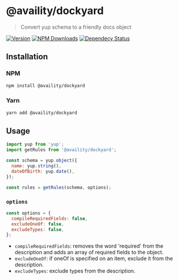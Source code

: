 # @availity/dockyard

> Convert yup schema to a friendly docs object

[![Version](https://img.shields.io/npm/v/@availity/dockyard.svg?style=for-the-badge)](https://www.npmjs.com/package/@availity/dockyard)
[![NPM Downloads](https://img.shields.io/npm/dt/@availity/dockyard.svg?style=for-the-badge)](https://www.npmjs.com/package/@availity/dockyard)
[![Dependecy Status](https://img.shields.io/librariesio/release/npm/@availity/dockyard?style=for-the-badge)](https://github.com/Availity/sdk-js/blob/master/packages/dockyard/package.json)

## Installation

### NPM

```bash
npm install @availity/dockyard
```

### Yarn

```bash
yarn add @availity/dockyard
```

## Usage

```javascript
import yup from 'yup';
import getRules from '@availity/dockyard';

const schema = yup.object({
  name: yup.string(),
  dateOfBirth: yup.date(),
});

const rules = getRules(schema, options);
```

### `options`

```js
const options = {
  compileRequiredFields: false,
  excludeOneOf: false,
  excludeTypes: false,
};
```

- `compileRequiredFields`: removes the word 'required' from the description and adds an array of required fields to the object.
- `excludeOneOf`: if oneOf is specified on an item, exclude it from the description.
- `excludeTypes`: exclude types from the description.
